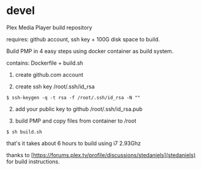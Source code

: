 # devel
Plex Media Player build repository

requires: github account, ssh key + 100G disk space to build.

Build PMP in 4 easy steps using docker container as build system.

contains: Dockerfile + build.sh

1. create github.com account

2. create ssh key /root/.ssh/id_rsa
~~~
$ ssh-keygen -q -t rsa -f /root/.ssh/id_rsa -N ""
~~~
2. add your public key to github /root/.ssh/id_rsa.pub

3. build PMP and copy files from container to /root 
~~~
$ sh build.sh
~~~

that's it takes about 6 hours to build using i7 2.93Ghz

thanks to [https://forums.plex.tv/profile/discussions/stedaniels](stedaniels) for build instructions.
